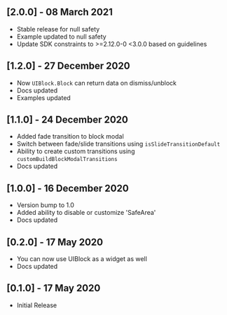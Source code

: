 ## [2.0.0] - 08 March 2021
* Stable release for null safety
* Example updated to null safety
* Update SDK constraints to >=2.12.0-0 <3.0.0 based on guidelines

## [1.2.0] - 27 December 2020

* Now `UIBlock.Block` can return data on dismiss/unblock
* Docs updated
* Examples updated
  
  
## [1.1.0] - 24 December 2020

* Added fade transition to block modal
* Switch between fade/slide transitions using `isSlideTransitionDefault`
* Ability to create custom transitions using `customBuildBlockModalTransitions`
* Docs updated

## [1.0.0] - 16 December 2020

* Version bump to 1.0
* Added ability to disable or customize 'SafeArea'
* Docs updated

## [0.2.0] - 17 May 2020

* You can now use UIBlock as a widget as well
* Docs updated

## [0.1.0] - 17 May 2020

* Initial Release
